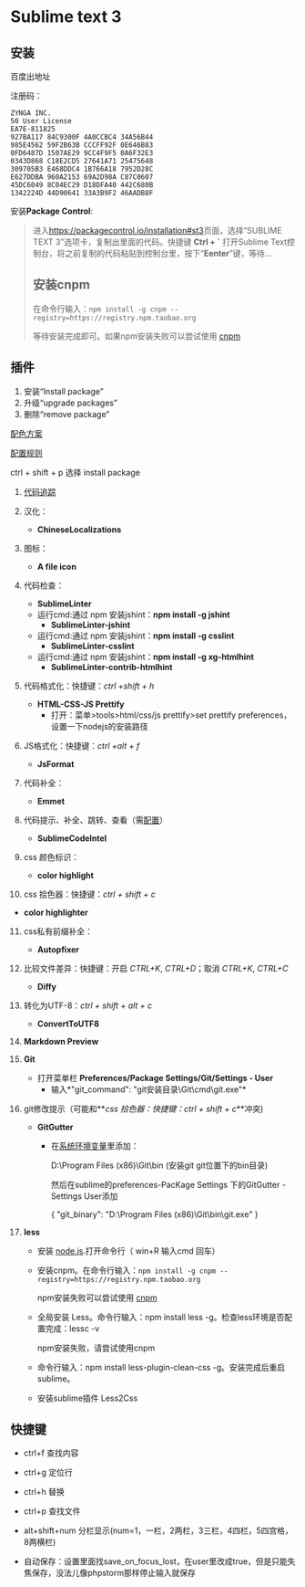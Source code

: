 # Sublime text 3

## 安装

百度出地址

注册码：
```
ZYNGA INC.
50 User License
EA7E-811825
927BA117 84C9300F 4A0CCBC4 34A56B44
985E4562 59F2B63B CCCFF92F 0E646B83
0FD6487D 1507AE29 9CC4F9F5 0A6F32E3
0343D868 C18E2CD5 27641A71 25475648
309705B3 E468DDC4 1B766A18 7952D28C
E627DDBA 960A2153 69A2D98A C87C0607
45DC6049 8C04EC29 D18DFA40 442C680B
1342224D 44D90641 33A3B9F2 46AADB8F
```

安装**Package Control**:

> 进入<https://packagecontrol.io/installation#st3>页面，选择“SUBLIME TEXT 3”选项卡，复制出里面的代码。快捷键 **Ctrl + `** 打开Sublime Text控制台，将之前复制的代码粘贴到控制台里，按下“**Eenter**”键，等待...
>
> ## 安装cnpm
>
> 在命令行输入：`npm install -g cnpm --registry=https://registry.npm.taobao.org`
>
> 等待安装完成即可。如果npm安装失败可以尝试使用 [cnpm](https://npm.taobao.org/)

## 插件

1. 安装“Install package”
2. 升级“upgrade packages”
3. 删除“remove package”

[配色方案](http://tmtheme-editor.herokuapp.com/)

[配置规则](http://echizen.github.io/tech/2016/08-07-code-space-standard)

ctrl + shift + p 选择 install package

1. [代码追踪](https://www.cnblogs.com/gushengyan/p/11064295.html)

2. 汉化：

   - **ChineseLocalizations**

3. 图标：

   - **A file icon**

4. 代码检查：

   - **SublimeLinter**
   - 运行cmd:通过 npm 安装jshint：**npm install -g jshint** 
     - **SublimeLinter-jshint**
   - 运行cmd:通过 npm 安装jshint：**npm install -g csslint**
     - **SublimeLinter-csslint**
   - 运行cmd:通过 npm 安装jshint：**npm install -g xg-htmlhint**
     - **SublimeLinter-contrib-htmlhint**

5. 代码格式化：快捷键：*ctrl +shift + h*

   - **HTML-CSS-JS Prettify**
     - 打开：菜单>tools>html/css/js prettify>set prettify preferences，设置一下nodejs的安装路径

6. JS格式化：快捷键：*ctrl +alt + f*

   - **JsFormat**

7. 代码补全：

   - **Emmet**

8. 代码提示、补全、跳转、查看（需[配置](https://www.cnblogs.com/hailong88/p/10522191.html)）

   - **SublimeCodeIntel**

9. css 颜色标识：

   - **color highlight**

10. css 拾色器：快捷键：*ctrl + shift + c*

   - **color highlighter**

11. css私有前缀补全：

    - **Autopfixer**

12. 比较文件差异：快捷键：开启 *CTRL+K*, *CTRL+D*；取消 *CTRL+K*, *CTRL+C*

    - **Diffy**

13. 转化为UTF-8：*ctrl + shift + alt + c*

    - **ConvertToUTF8**

14. **Markdown Preview**

15. **Git**

    - 打开菜单栏 **Preferences/Package Settings/Git/Settings - User**
      - 输入*"git_command": "git安装目录\\Git\\cmd\\git.exe"*

16. git修改提示（可能和**_css 拾色器：快捷键：*ctrl + shift + c*_**冲突)

    - **GitGutter**

      - 在[系统环境变量](https://jingyan.baidu.com/article/2a138328989a97074a134f06.html)里添加：

        D:\Program Files (x86)\Git\bin (安装git git位置下的bin目录)

        然后在sublime的preferences-PacKage Settings 下的GitGutter - Settings User添加

        {
            "git_binary": "D:\\Program Files (x86)\\Git\\bin\\git.exe"
        }

17. **less**

    - 安装 [node.js](https://nodejs.org/zh-cn/).打开命令行（ win+R  输入cmd 回车）

    - 安装cnpm。在命令行输入：`npm install -g cnpm --registry=https://registry.npm.taobao.org`

      npm安装失败可以尝试使用 [cnpm](https://npm.taobao.org/)

    - 全局安装 Less。命令行输入：npm install less -g。检查less环境是否配置完成：lessc -v

      npm安装失败，请尝试使用cnpm

    - 命令行输入：npm install less-plugin-clean-css -g。安装完成后重启sublime。

    - 安装sublime插件 Less2Css 

## 快捷键

- ctrl+f 查找内容

- ctrl+g 定位行

- ctrl+h 替换 

- ctrl+p 查找文件
- alt+shift+num 分栏显示(num=1，一栏，2两栏，3三栏，4四栏，5四宫格，8两横栏)
- 自动保存：设置里面找save_on_focus_lost，在user里改成true，但是只能失焦保存，没法儿像phpstorm那样停止输入就保存